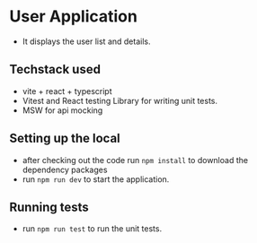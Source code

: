 # User Application
- It displays the user list and details.

## Techstack used
- vite + react + typescript
- Vitest and React testing Library for writing unit tests.
- MSW for api mocking

## Setting up the local
- after checking out the code run `npm install` to download the dependency packages
- run `npm run dev` to start the application.

## Running tests
- run `npm run test` to run the unit tests.